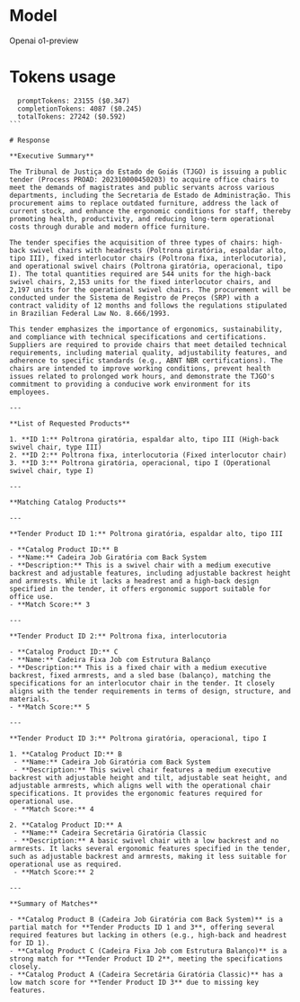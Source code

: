# Model
Openai o1-preview

# Tokens usage
````
  promptTokens: 23155 ($0.347)
  completionTokens: 4087 ($0.245)
  totalTokens: 27242 ($0.592)
```

# Response

**Executive Summary**

The Tribunal de Justiça do Estado de Goiás (TJGO) is issuing a public tender (Process PROAD: 202310000450203) to acquire office chairs to meet the demands of magistrates and public servants across various departments, including the Secretaria de Estado de Administração. This procurement aims to replace outdated furniture, address the lack of current stock, and enhance the ergonomic conditions for staff, thereby promoting health, productivity, and reducing long-term operational costs through durable and modern office furniture.

The tender specifies the acquisition of three types of chairs: high-back swivel chairs with headrests (Poltrona giratória, espaldar alto, tipo III), fixed interlocutor chairs (Poltrona fixa, interlocutoria), and operational swivel chairs (Poltrona giratória, operacional, tipo I). The total quantities required are 544 units for the high-back swivel chairs, 2,153 units for the fixed interlocutor chairs, and 2,197 units for the operational swivel chairs. The procurement will be conducted under the Sistema de Registro de Preços (SRP) with a contract validity of 12 months and follows the regulations stipulated in Brazilian Federal Law No. 8.666/1993.

This tender emphasizes the importance of ergonomics, sustainability, and compliance with technical specifications and certifications. Suppliers are required to provide chairs that meet detailed technical requirements, including material quality, adjustability features, and adherence to specific standards (e.g., ABNT NBR certifications). The chairs are intended to improve working conditions, prevent health issues related to prolonged work hours, and demonstrate the TJGO's commitment to providing a conducive work environment for its employees.

---

**List of Requested Products**

1. **ID 1:** Poltrona giratória, espaldar alto, tipo III (High-back swivel chair, type III)
2. **ID 2:** Poltrona fixa, interlocutoria (Fixed interlocutor chair)
3. **ID 3:** Poltrona giratória, operacional, tipo I (Operational swivel chair, type I)

---

**Matching Catalog Products**

---

**Tender Product ID 1:** Poltrona giratória, espaldar alto, tipo III

- **Catalog Product ID:** B
- **Name:** Cadeira Job Giratória com Back System
- **Description:** This is a swivel chair with a medium executive backrest and adjustable features, including adjustable backrest height and armrests. While it lacks a headrest and a high-back design specified in the tender, it offers ergonomic support suitable for office use.
- **Match Score:** 3

---

**Tender Product ID 2:** Poltrona fixa, interlocutoria

- **Catalog Product ID:** C
- **Name:** Cadeira Fixa Job com Estrutura Balanço
- **Description:** This is a fixed chair with a medium executive backrest, fixed armrests, and a sled base (balanço), matching the specifications for an interlocutor chair in the tender. It closely aligns with the tender requirements in terms of design, structure, and materials.
- **Match Score:** 5

---

**Tender Product ID 3:** Poltrona giratória, operacional, tipo I

1. **Catalog Product ID:** B
 - **Name:** Cadeira Job Giratória com Back System
 - **Description:** This swivel chair features a medium executive backrest with adjustable height and tilt, adjustable seat height, and adjustable armrests, which aligns well with the operational chair specifications. It provides the ergonomic features required for operational use.
 - **Match Score:** 4

2. **Catalog Product ID:** A
 - **Name:** Cadeira Secretária Giratória Classic
 - **Description:** A basic swivel chair with a low backrest and no armrests. It lacks several ergonomic features specified in the tender, such as adjustable backrest and armrests, making it less suitable for operational use as required.
 - **Match Score:** 2

---

**Summary of Matches**

- **Catalog Product B (Cadeira Job Giratória com Back System)** is a partial match for **Tender Products ID 1 and 3**, offering several required features but lacking in others (e.g., high-back and headrest for ID 1).
- **Catalog Product C (Cadeira Fixa Job com Estrutura Balanço)** is a strong match for **Tender Product ID 2**, meeting the specifications closely.
- **Catalog Product A (Cadeira Secretária Giratória Classic)** has a low match score for **Tender Product ID 3** due to missing key features.
